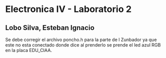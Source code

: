 # Electronica IV - Laboratorio 2

## **Lobo Silva, Esteban Ignacio**

Se debe corregir el archivo poncho.h para la parte de l Zunbador ya que este no esta conectado donde dice
al prenderlo se prende el led azul RGB en la placa EDU_CIAA.
